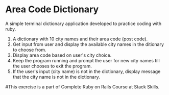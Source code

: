# Area Code Dictionary

A simple terminal dictionary application developed to practice coding with ruby. 

1. A dictionary with 10 city names and their area code (post code).
2. Get input from user and display the available city names in the ditionary to choose from.
3. Display area code based on user's city choice.
4. Keep the program running and prompt the user for new city names till the user chooses to exit the program.
5. If the user's input (city name) is not in the dictionary, display message that the city name is not in the dictionary. 

#This exercise is a part of Complete Ruby on Rails Course at Stack Skills.
